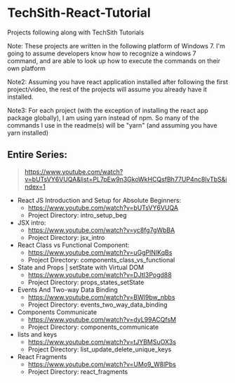 # TechSith-React-Tutorial
Projects following along with TechSith Tutorials

Note: These projects are written in the following platform of Windows 7. I'm going to assume developers know how to recognize a windows 7 command, and are able to look up how to execute the commands on their own platform

Note2: Assuming you have react application installed after following the first project/video, the rest of the projects will assume you already have it installed.

Note3: For each project (with the exception of installing the react app package globally), I am using yarn instead of npm. So many of the commands I use in the readme(s) will be "yarn" (and assuming you have yarn installed)

## Entire Series:
> https://www.youtube.com/watch?v=bUTsVY6VUQA&list=PL7pEw9n3GkoWkHCQsfBh77UP4nc8lvTbS&index=1

* React JS Introduction and Setup for Absolute Beginners:
  * https://www.youtube.com/watch?v=bUTsVY6VUQA
  * Project Directory: intro_setup_beg
* JSX intro:
  * https://www.youtube.com/watch?v=yc8fg7gWbBA
  * Project Directory: jsx_intro
* React Class vs Functional Component:
  * https://www.youtube.com/watch?v=uGgPINlKqBs
  * Project Directory: components_class_vs_functional
* State and Props | setState with Virtual DOM
  * https://www.youtube.com/watch?v=DJtI3Pogd88
  * Project Directory: props_states_setState
* Events And Two-way Data Binding
  * https://www.youtube.com/watch?v=BWl9bw_nbbs
  * Project Directory: events_two_way_data_binding
* Components Communicate
  * https://www.youtube.com/watch?v=dyL99ACQfsM
  * Project Directory: components_communicate
* lists and keys
  * https://www.youtube.com/watch?v=tJYBMSuOX3s
  * Project Directory: list_update_delete_unique_keys
* React Fragments
  * https://www.youtube.com/watch?v=UMo9_W8lPbs
  * Project Directory: react_fragments
